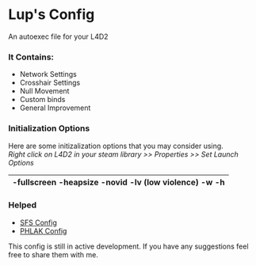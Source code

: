 # Lup's Config

An autoexec file for your L4D2

### It Contains:
* Network Settings
* Crosshair Settings
* Null Movement
* Custom binds
* General Improvement

### Initialization Options

Here are some initizalization options that you may consider using.                                   
_Right click on L4D2 in your steam library >> Properties >> Set Launch Options_
      
 -fullscreen -heapsize <kilobytes> -novid -lv (low violence) -w <screen width> -h <screen height> |
 ---------------|
      
### Helped

* [SFS Config](https://www.sofuckinskilled.com/resources/so-fuckin-skilled-l4d-autoexec-cfg/)
* [PHLAK Config](https://gist.github.com/PHLAK/241376)

This config is still in active development. If you have any suggestions feel free to share them with me.
